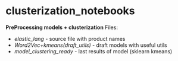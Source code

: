 # clusterization_notebooks

**PreProcessing models + clusterization**
Files:

- _elastic_lang_  - source file with product names
- _Word2Vec+kmeans(draft_utils)_ - draft models with useful utils
- _model_clustering_ready_ - last results of model (sklearn kmeans)



